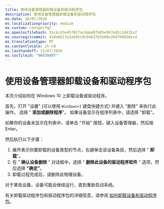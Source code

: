 ```yaml
---
title: 使用设备管理器卸载设备和驱动程序包
description: 使用设备管理器卸载设备和驱动程序包
ms.date: 10/07/2020
ms.localizationpriority: medium
ms.custom: contperfq2
ms.openlocfilehash: 51cbcd3e45782facda6407b85e9b7e02c1d432a7
ms.sourcegitcommit: 418e6617e2a695c9cb4b37b5b60e264760858acd
ms.translationtype: MT
ms.contentlocale: zh-CN
ms.lasthandoff: 12/07/2020
ms.locfileid: "96839497"
---
```

# <a name="using-device-manager-to-uninstall-devices-and-driver-packages"></a>使用设备管理器卸载设备和驱动程序包

本页介绍如何在 Windows 10 上卸载设备或驱动程序。

首先，打开 "设置" (可以使用 `Windows+I` 键盘快捷方式) 并键入 "删除" 来执行此操作。 选择 " **添加或删除程序**"。 如果设备显示在程序列表中，请选择 "卸载"。

如果你的设备未显示在列表中，请单击 "开始" 按钮，键入设备管理器，然后按 Enter。

然后执行以下步骤：

1. 展开表示你要卸载的设备类型的节点，右键单击该设备条目，然后选择 " **卸载**"。
2. 在 " **确认设备删除** " 对话框中，选择 " **删除此设备的驱动程序软件** " 选项，然后选择 **"确定"**。
3. 卸载过程完成后，请删除此物理设备。

对于某些设备，设备可能会继续运行，直到重新启动系统。

有关卸载驱动程序包和驱动程序包的详细信息，请参阅 [如何卸载设备和驱动程序包](how-devices-and-driver-packages-are-uninstalled.md)。
